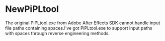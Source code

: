 # NewPiPLtool
The original PiPLtool.exe from Adobe After Effects SDK cannot handle input file paths containing spaces.I've got PiPLtool.exe to support input paths with spaces through reverse engineering methods.
